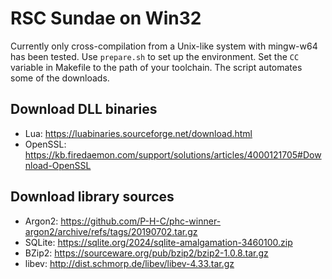 RSC Sundae on Win32
===================

Currently only cross-compilation from a Unix-like system with mingw-w64 has
been tested.  Use `prepare.sh` to set up the environment.  Set the `CC`
variable in Makefile to the path of your toolchain.  The script automates
some of the downloads.

Download DLL binaries
---------------------

- Lua: https://luabinaries.sourceforge.net/download.html
- OpenSSL: https://kb.firedaemon.com/support/solutions/articles/4000121705#Download-OpenSSL

Download library sources
------------------------

- Argon2: https://github.com/P-H-C/phc-winner-argon2/archive/refs/tags/20190702.tar.gz
- SQLite: https://sqlite.org/2024/sqlite-amalgamation-3460100.zip
- BZip2: https://sourceware.org/pub/bzip2/bzip2-1.0.8.tar.gz
- libev: http://dist.schmorp.de/libev/libev-4.33.tar.gz
